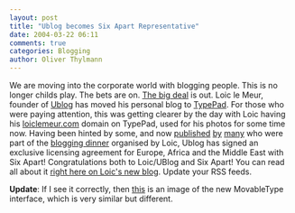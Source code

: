 ```yaml
---
layout: post
title: "Ublog becomes Six Apart Representative"
date: 2004-03-22 06:11
comments: true
categories: Blogging
author: Oliver Thylmann
---
```



We are moving into the corporate world with blogging people. This is no longer childs play. The bets are on. [The big deal](http://www.loiclemeur.com/english/2004/03/low_blogging_cu.html) is out. Loic le Meur, founder of [Ublog](http://www.u-blog.net/site/) has moved his personal blog to [TypePad](http://www.typepad.com). For those who were paying attention, this was getting clearer by the day with Loic having his [loiclemeur.com](http://www.loiclemeur.com/) domain on TypePad, used for his photos for some time now. Having been hinted by some, and now [published](http://www.sixtus.net/index/P73/) [by](http://nico.blogg.de/eintrag.php?id=99) [many](http://www.hebig.com/archives/001921.shtml) who were part of the  [blogging dinner](http://www.loiclemeur.com/english/2004/03/final_schedule_.html) organised by Loic, Ublog has signed an exclusive licensing agreement for Europe, Africa and the Middle East with Six Apart! Congratulations both to Loic/UBlog and Six Apart! You can read all about it [right here on Loic's new blog](http://www.loiclemeur.com/english/2004/03/six_apart_and_u.html). Update your RSS feeds.

**Update**: If I see it correctly, then [this](http://www.loiclemeur.com/english/images/DSC00371-tm_1.jpg) is an image of the new MovableType interface, which is very similar but different.


